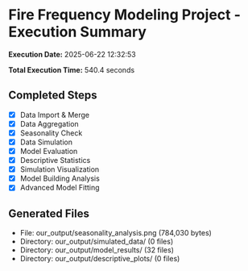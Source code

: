 # Fire Frequency Modeling Project - Execution Summary

**Execution Date:** 2025-06-22 12:32:53

**Total Execution Time:** 540.4 seconds

## Completed Steps

- [x] Data Import & Merge
- [x] Data Aggregation
- [x] Seasonality Check
- [x] Data Simulation
- [x] Model Evaluation
- [x] Descriptive Statistics
- [x] Simulation Visualization
- [x] Model Building Analysis
- [x] Advanced Model Fitting

## Generated Files

- File: our_output/seasonality_analysis.png (784,030 bytes)
- Directory: our_output/simulated_data/ (0 files)
- Directory: our_output/model_results/ (32 files)
- Directory: our_output/descriptive_plots/ (0 files)
